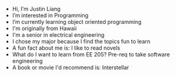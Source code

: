 - Hi, I’m Justin Liang
- I’m interested in Programming
- I’m currently learning object oriented programming
- I'm originally from Hawaii
- I'm a senior in electrical engineering
- I chose my major because I find the topics fun to learn
- A fun fact about me is:  I like to read novels
- What do I want to learn from EE 205?  Pre-req to take software engineering
- A book or movie I'd recommend is:  Interstellar
